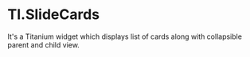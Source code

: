 # TI.SlideCards
It's a Titanium widget which displays list of cards along with collapsible parent and child view.
